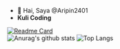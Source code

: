 - 👋 Hai, Saya @Aripin2401
- <b>Kuli Coding</b>
 
[![Readme Card](https://github-readme-stats.vercel.app/api/pin/?username=aripin2401&repo=github-readme-stats)](https://github.com/aripin2401/github-readme-stats)<br/>
![Anurag's github stats](https://github-readme-stats.vercel.app/api?username=aripin2401&theme=tokyonight)
![Top Langs](https://github-readme-stats.vercel.app/api/top-langs/?username=aripin2401&layout=compact&theme=tokyonight)
